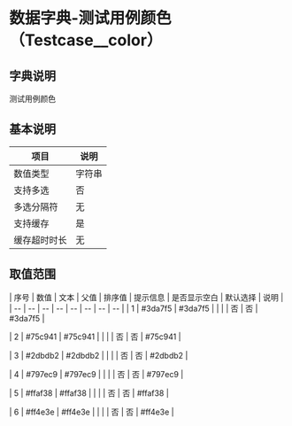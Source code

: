 # 数据字典-测试用例颜色（Testcase__color）
## 字典说明
测试用例颜色

## 基本说明
| 项目 | 说明 |
| -- | -- |
| 数值类型 | 字符串 |
| 支持多选 | 否 |
| 多选分隔符 | 无 |
| 支持缓存 | 是 |
| 缓存超时时长 | 无 |

## 取值范围
| 序号 | 数值 | 文本 | 父值 | 排序值 | 提示信息 | 是否显示空白 | 默认选择 | 说明 |
| -- | -- | -- | -- | -- | -- | -- | -- |
| 1 | #3da7f5 | #3da7f5 |  |  |  | 否 | 否 | #3da7f5 |

| 2 | #75c941 | #75c941 |  |  |  | 否 | 否 | #75c941 |

| 3 | #2dbdb2 | #2dbdb2 |  |  |  | 否 | 否 | #2dbdb2 |

| 4 | #797ec9 | #797ec9 |  |  |  | 否 | 否 | #797ec9 |

| 5 | #ffaf38 | #ffaf38 |  |  |  | 否 | 否 | #ffaf38 |

| 6 | #ff4e3e | #ff4e3e |  |  |  | 否 | 否 | #ff4e3e |


